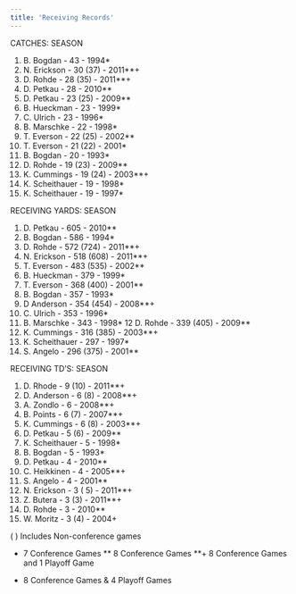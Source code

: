 ```yaml
---
title: 'Receiving Records'
---
```



CATCHES: SEASON
1. B. Bogdan - 43 - 1994*
2. N. Erickson - 30 (37) - 2011**+
3. D. Rohde - 28 (35) - 2011**+
4. D. Petkau - 28 - 2010**
5. D. Petkau - 23 (25) - 2009**
6. B. Hueckman - 23 - 1999*
7. C. Ulrich - 23 - 1996*
8. B. Marschke - 22 - 1998*
9. T. Everson - 22 (25) - 2002**
10. T. Everson - 21 (22) - 2001*
11. B. Bogdan - 20 - 1993*
12. D. Rohde - 19 (23) - 2009**
13. K. Cummings - 19 (24) - 2003**+
14. K. Scheithauer - 19 - 1998*
15. K. Scheithauer - 19 - 1997*


RECEIVING YARDS: SEASON
1. D. Petkau - 605 - 2010**
2. B. Bogdan - 586 - 1994*
3. D. Rohde - 572 (724) - 2011**+
4. N. Erickson - 518 (608) - 2011**+
5. T. Everson - 483 (535) - 2002**
6. B. Hueckman - 379 - 1999*
7. T. Everson - 368 (400) - 2001**
8. B. Bogdan - 357 - 1993*
9. D Anderson - 354 (454) - 2008**+
10. C. Ulrich - 353 - 1996*
11. B. Marschke - 343 - 1998*
12 D. Rohde - 339 (405) - 2009**
13. K. Cummings - 316 (385) - 2003**+
14. K. Scheithauer - 297 - 1997*
15. S. Angelo - 296 (375) - 2001**


RECEIVING TD’S: SEASON
1. D. Rhode - 9 (10) - 2011**+
2. D. Anderson - 6 (8) - 2008**+
3. A. Zondlo - 6 - 2008**+
4. B. Points - 6 (7) - 2007**+
5. K. Cummings - 6 (8) - 2003**+
6. D. Petkau - 5 (6) - 2009**
7. K. Scheithauer - 5 - 1998*
8. B. Bogdan - 5 - 1993*
9. D. Petkau - 4 - 2010**
10. C. Heikkinen - 4 - 2005**+
11. S. Angelo - 4 - 2001**
12. N. Erickson - 3 ( 5) - 2011**+
13. Z. Butera - 3 (3) - 2011**+
14. D. Rohde - 3 - 2010**
15. W. Moritz - 3 (4) - 2004+


( ) Includes Non-conference games
* 7 Conference Games
** 8 Conference Games
**+ 8 Conference Games and 1 Playoff Game
+ 8 Conference Games & 4 Playoff Games